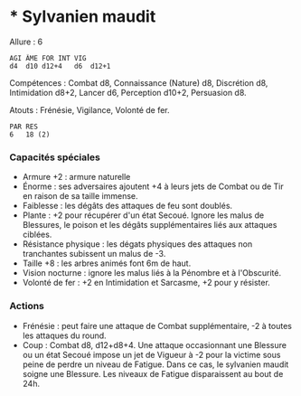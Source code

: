 # * Sylvanien maudit

Allure : 6

	AGI	ÂME	FOR	INT	VIG
	d4	d10	d12+4	d6	d12+1

Compétences : Combat d8, Connaissance (Nature) d8, Discrétion d8, Intimidation d8+2, Lancer d6, Perception d10+2, Persuasion d8.

Atouts : Frénésie, Vigilance, Volonté de fer.

	PAR	RES
	6	18 (2)

### Capacités spéciales
- Armure +2 : armure naturelle
- Énorme : ses adversaires ajoutent +4 à leurs jets de Combat ou de Tir en raison de sa taille immense.
- Faiblesse : les dégâts des attaques de feu sont doublés.
- Plante : +2 pour récupérer d'un état Secoué. Ignore les malus de Blessures, le poison et les dégâts supplémentaires liés aux attaques ciblées.
- Résistance physique : les dégats physiques des attaques non tranchantes subissent un malus de -3.
- Taille +8 : les arbres animés font 6m de haut.
- Vision nocturne : ignore les malus liés à la Pénombre et à l'Obscurité.
- Volonté de fer : +2 en Intimidation et Sarcasme, +2 pour y résister.

### Actions
- Frénésie : peut faire une attaque de Combat supplémentaire, -2 à toutes les attaques du round.
- Coup : Combat d8, d12+d8+4. Une attaque occasionnant une Blessure ou un état Secoué impose un jet de Vigueur à -2 pour la victime sous peine de perdre un niveau de Fatigue. Dans ce cas, le sylvanien maudit soigne une Blessure. Les niveaux de Fatigue disparaissent au bout de 24h.
